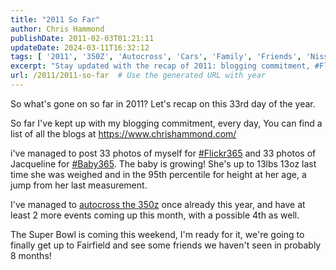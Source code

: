 ```yaml
---
title: "2011 So Far"
author: Chris Hammond
publishDate: 2011-02-03T01:21:11
updateDate: 2024-03-11T16:32:12
tags: [ '2011', '350Z', 'Autocross', 'Cars', 'Family', 'Friends', 'Nissan', 'Project 350Z', 'Project350z', 'Project350zcom', 'Video', 'Videos' ]
excerpt: "Stay updated with the recap of 2011: blogging commitment, #Flickr365 photos, autocross events, baby's growth, and plans for the Super Bowl weekend!"
url: /2011/2011-so-far  # Use the generated URL with year
---
```

<p>So what's gone on so far in 2011? Let's recap on this 33rd day of the year.</p>  <p>So far I've kept up with my blogging commitment, every day, You can find a list of all the blogs at <a href="https://www.chrishammond.com/">https://www.chrishammond.com/</a></p>  <p>i've managed to post 33 photos of myself for <a href="https://www.flickr.com/photos/chammond/sets/72157625593520079/">#Flickr365</a> and 33 photos of Jacqueline for <a href="https://www.flickr.com/photos/chammond/sets/72157625597966645/">#Baby365</a>. The baby is growing! She's up to 13lbs 13oz last time she was weighed and in the 95th percentile for height at her age, a jump from her last measurement.</p>  <p>I've managed to <a href="https://www.project350z.com/Articles/itemId/494/Autocross-Video-from-NorCalUFO-13011.aspx">autocross the 350z</a> once already this year, and have at least 2 more events coming up this month, with a possible 4th as well.</p>  <p>The Super Bowl is coming this weekend, I'm ready for it, we're going to finally get up to Fairfield and see some friends we haven't seen in probably 8 months!</p> 

